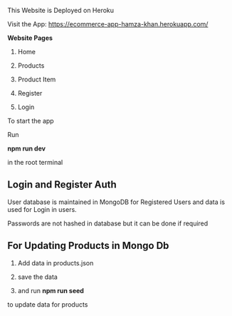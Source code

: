 This Website is Deployed on Heroku

Visit the App:
https://ecommerce-app-hamza-khan.herokuapp.com/

**Website Pages**
 
1. Home

2. Products

3. Product Item

4. Register

5. Login

To start the app

Run

**npm run dev**

in the root terminal

## Login and Register Auth

User database is maintained in MongoDB for Registered Users and data is used for Login in users.

Passwords are not hashed in database but it can be done if required

## For Updating Products in Mongo Db

1. Add data in products.json

2. save the data

3. and run
**npm run seed**

to update data for products
